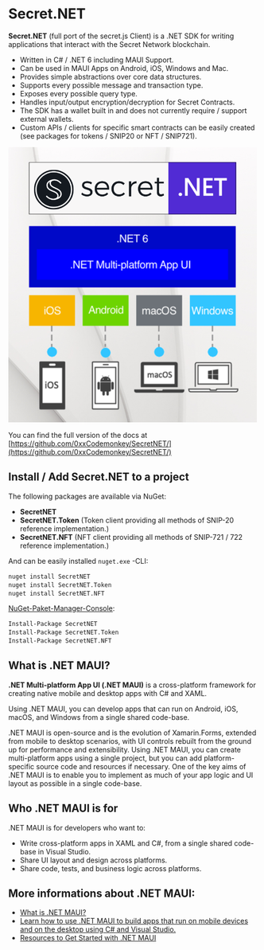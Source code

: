 # Secret.NET 
**Secret.NET** (full port of the secret.js Client) is a .NET SDK for writing applications that interact with the Secret Network blockchain.

* Written in C# / .NET 6 including MAUI Support.
* Can be used in MAUI Apps on Android, iOS, Windows and Mac.
* Provides simple abstractions over core data structures.
* Supports every possible message and transaction type.
* Exposes every possible query type.
* Handles input/output encryption/decryption for Secret Contracts.
* The SDK has a wallet built in and does not currently require / support external wallets.
* Custom APIs / clients for specific smart contracts can be easily created (see packages for tokens / SNIP20 or NFT / SNIP721).

![](../../../.gitbook/assets/SecretNET.png)

You can find the full version of the docs at [https://github.com/0xxCodemonkey/SecretNET/](https://github.com/0xxCodemonkey/SecretNET/)

## Install / Add Secret.NET to a project
The following packages are available via NuGet:
- **SecretNET**
- **SecretNET.Token** (Token client providing all methods of SNIP-20 reference implementation.)
- **SecretNET.NFT** (NFT client providing all methods of SNIP-721 / 722 reference implementation.)

And can be easily installed
``` nuget.exe ``` -CLI:
``` bash 
nuget install SecretNET
nuget install SecretNET.Token
nuget install SecretNET.NFT
```
[NuGet-Paket-Manager-Console](https://docs.microsoft.com/de-de/nuget/consume-packages/install-use-packages-powershell):
```  bash
Install-Package SecretNET
Install-Package SecretNET.Token
Install-Package SecretNET.NFT
```

## What is .NET MAUI?

**.NET Multi-platform App UI (.NET MAUI)** is a cross-platform framework for creating native mobile and desktop apps with C# and XAML.

Using .NET MAUI, you can develop apps that can run on Android, iOS, macOS, and Windows from a single shared code-base.

.NET MAUI is open-source and is the evolution of Xamarin.Forms, extended from mobile to desktop scenarios, with UI controls rebuilt from the ground up for performance and extensibility. Using .NET MAUI, you can create multi-platform apps using a single project, but you can add platform-specific source code and resources if necessary. One of the key aims of .NET MAUI is to enable you to implement as much of your app logic and UI layout as possible in a single code-base.

## Who .NET MAUI is for

.NET MAUI is for developers who want to:
- Write cross-platform apps in XAML and C#, from a single shared code-base in Visual Studio.
- Share UI layout and design across platforms.
- Share code, tests, and business logic across platforms.

## More informations about .NET MAUI: 
- [What is .NET MAUI?](https://learn.microsoft.com/en-us/dotnet/maui/what-is-maui)
- [Learn how to use .NET MAUI to build apps that run on mobile devices and on the desktop using C# and Visual Studio.](https://learn.microsoft.com/en-us/training/paths/build-apps-with-dotnet-maui/)
- [Resources to Get Started with .NET MAUI](https://devblogs.microsoft.com/dotnet/learn-dotnet-maui/)
